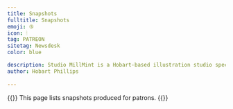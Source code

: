 ```yaml
---
title: Snapshots
fulltitle: Snapshots
emoji: ⑤
icon: 🕯
tag: PATREON
sitetag: Newsdesk
color: blue

description: Studio MillMint is a Hobart-based illustration studio specialising in utopian fiction.
author: Hobart Phillips
 
---
```

{{<hint panel>}}
This page lists snapshots produced for patrons.
{{</hint>}}
